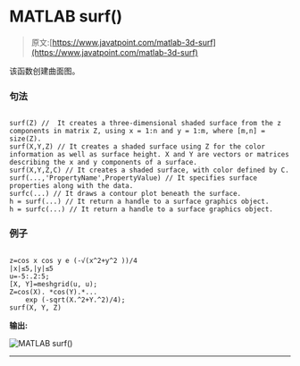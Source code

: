 # MATLAB surf()

> 原文:[https://www.javatpoint.com/matlab-3d-surf](https://www.javatpoint.com/matlab-3d-surf)

该函数创建曲面图。

### 句法

```

surf(Z) //  It creates a three-dimensional shaded surface from the z components in matrix Z, using x = 1:n and y = 1:m, where [m,n] = size(Z). 
surf(X,Y,Z) // It creates a shaded surface using Z for the color information as well as surface height. X and Y are vectors or matrices describing the x and y components of a surface.
surf(X,Y,Z,C) // It creates a shaded surface, with color defined by C.
surf(...,'PropertyName',PropertyValue) // It specifies surface properties along with the data.
surfc(...) // It draws a contour plot beneath the surface.
h = surf(...) // It return a handle to a surface graphics object.
h = surfc(...) // It return a handle to a surface graphics object.

```

### 例子

```

z=cos x cos y e (-√(x^2+y^2 ))/4
|x|≤5,|y|≤5
u=-5:.2:5;
[X, Y]=meshgrid(u, u);
Z=cos(X). *cos(Y).*...
    exp (-sqrt(X.^2+Y.^2)/4);
surf(X, Y, Z) 

```

**输出:**

![MATLAB surf()](../Images/e953c6bec626407094e0e696c44786de.png)

* * *